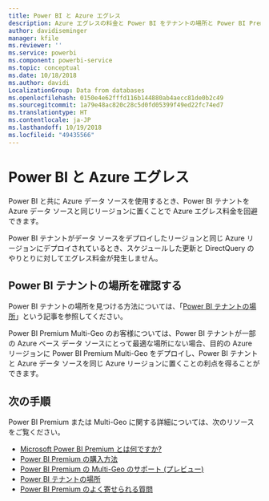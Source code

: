 ```yaml
---
title: Power BI と Azure エグレス
description: Azure エグレスの料金と Power BI をテナントの場所と Power BI Premium に基づいて理解する
author: davidiseminger
manager: kfile
ms.reviewer: ''
ms.service: powerbi
ms.component: powerbi-service
ms.topic: conceptual
ms.date: 10/18/2018
ms.author: davidi
LocalizationGroup: Data from databases
ms.openlocfilehash: 0150e4e62fffd116b144880ab4aecc81de0b2c49
ms.sourcegitcommit: 1a79e48ac820c28c5d0fd05399f49ed22fc74ed7
ms.translationtype: HT
ms.contentlocale: ja-JP
ms.lasthandoff: 10/19/2018
ms.locfileid: "49435566"
---
```

# <a name="power-bi-and-azure-egress"></a>Power BI と Azure エグレス

Power BI と共に Azure データ ソースを使用するとき、Power BI テナントを Azure データ ソースと同じリージョンに置くことで Azure エグレス料金を回避できます。

Power BI テナントがデータ ソースをデプロイしたリージョンと同じ Azure リージョンにデプロイされているとき、スケジュールした更新と DirectQuery のやりとりに対してエグレス料金が発生しません。 

## <a name="determining-where-your-power-bi-tenant-is-located"></a>Power BI テナントの場所を確認する

Power BI テナントの場所を見つける方法については、「[Power BI テナントの場所](service-admin-where-is-my-tenant-located.md)」という記事を参照してください。

Power BI Premium Multi-Geo のお客様については、Power BI テナントが一部の Azure ベース データ ソースにとって最適な場所にない場合、目的の Azure リージョンに Power BI Premium Multi-Geo をデプロイし、Power BI テナントと Azure データ ソースを同じ Azure リージョンに置くことの利点を得ることができます。

## <a name="next-steps"></a>次の手順

Power BI Premium または Multi-Geo に関する詳細については、次のリソースをご覧ください。

* [Microsoft Power BI Premium とは何ですか?](service-premium.md)
* [Power BI Premium の購入方法](service-admin-premium-purchase.md)
* [Power BI Premium の Multi-Geo のサポート (プレビュー)](service-admin-premium-multi-geo.md)
* [Power BI テナントの場所](service-admin-where-is-my-tenant-located.md)
* [Power BI Premium のよく寄せられる質問](service-premium-faq.md)


